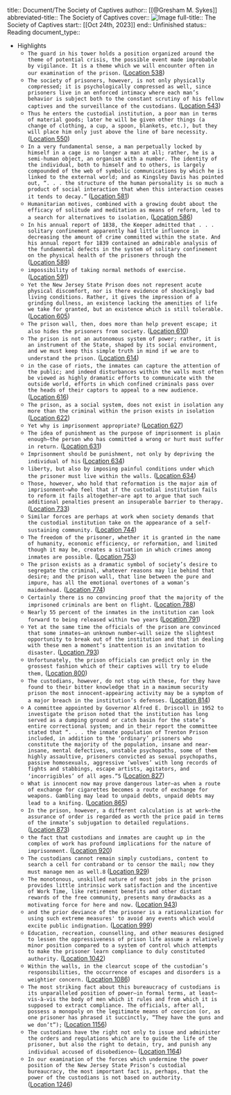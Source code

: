 title:: Document/The Society of Captives
author:: [[@Gresham M. Sykes]]
abbreviated-title:: The Society of Captives 
cover:: ![Image](https://m.media-amazon.com/images/I/81l-uteoI5L._SY160.jpg)
full-title:: The Society of Captives
start:: [[Oct 24th, 2023]]
end:: Unfinished
status:: Reading
document_type::
- Highlights
	- ```The guard in his tower holds a position organized around the theme of potential crisis, the possible event made improbable by vigilance. It is a theme which we will encounter often in our examination of the prison.``` ([Location 538](https://readwise.io/to_kindle?action=open&asin=B001B0MD3K&location=538))
	- ```The society of prisoners, however, is not only physically compressed; it is psychologically compressed as well, since prisoners live in an enforced intimacy where each man’s behavior is subject both to the constant scrutiny of his fellow captives and the surveillance of the custodians.``` ([Location 543](https://readwise.io/to_kindle?action=open&asin=B001B0MD3K&location=543))
	- ```Thus he enters the custodial institution, a poor man in terms of material goods; later he will be given other things (a change of clothing, a cup, a spoon, blankets, etc.), but they will place him only just above the line of bare necessity.``` ([Location 550](https://readwise.io/to_kindle?action=open&asin=B001B0MD3K&location=550))
	- ```In a very fundamental sense, a man perpetually locked by himself in a cage is no longer a man at all; rather, he is a semi-human object, an organism with a number. The identity of the individual, both to himself and to others, is largely compounded of the web of symbolic communications by which he is linked to the external world; and as Kingsley Davis has pointed out, “. . . the structure of the human personality is so much a product of social interaction that when this interaction ceases it tends to decay.”``` ([Location 581](https://readwise.io/to_kindle?action=open&asin=B001B0MD3K&location=581))
	- ```Humanitarian motives, combined with a growing doubt about the efficacy of solitude and meditation as means of reform, led to a search for alternatives to isolation,``` ([Location 586](https://readwise.io/to_kindle?action=open&asin=B001B0MD3K&location=586))
	- ```In his annual report of 1838, the Keeper admitted that . . . solitary confinement apparently had little influence in decreasing the amount of crime committed within the state. And his annual report for 1839 contained an admirable analysis of the fundamental defects in the system of solitary confinement on the physical health of the prisoners through the``` ([Location 589](https://readwise.io/to_kindle?action=open&asin=B001B0MD3K&location=589))
	- ```impossibility of taking normal methods of exercise.``` ([Location 591](https://readwise.io/to_kindle?action=open&asin=B001B0MD3K&location=591))
	- ```Yet the New Jersey State Prison does not represent acute physical discomfort, nor is there evidence of shockingly bad living conditions. Rather, it gives the impression of a grinding dullness, an existence lacking the amenities of life we take for granted, but an existence which is still tolerable.``` ([Location 605](https://readwise.io/to_kindle?action=open&asin=B001B0MD3K&location=605))
	- ```The prison wall, then, does more than help prevent escape; it also hides the prisoners from society.``` ([Location 610](https://readwise.io/to_kindle?action=open&asin=B001B0MD3K&location=610))
	- ```The prison is not an autonomous system of power; rather, it is an instrument of the State, shaped by its social environment, and we must keep this simple truth in mind if we are to understand the prison.``` ([Location 614](https://readwise.io/to_kindle?action=open&asin=B001B0MD3K&location=614))
	- ```in the case of riots, the inmates can capture the attention of the public; and indeed disturbances within the walls must often be viewed as highly dramatic efforts to communicate with the outside world, efforts in which confined criminals pass over the heads of their captors to appeal to a new audience.``` ([Location 616](https://readwise.io/to_kindle?action=open&asin=B001B0MD3K&location=616))
	- ```The prison, as a social system, does not exist in isolation any more than the criminal within the prison exists in isolation``` ([Location 622](https://readwise.io/to_kindle?action=open&asin=B001B0MD3K&location=622))
	- ```Yet why is imprisonment appropriate?``` ([Location 627](https://readwise.io/to_kindle?action=open&asin=B001B0MD3K&location=627))
	- ```The idea of punishment as the purpose of imprisonment is plain enough—the person who has committed a wrong or hurt must suffer in return.``` ([Location 631](https://readwise.io/to_kindle?action=open&asin=B001B0MD3K&location=631))
	- ```Imprisonment should be punishment, not only by depriving the individual of his``` ([Location 634](https://readwise.io/to_kindle?action=open&asin=B001B0MD3K&location=634))
	- ```liberty, but also by imposing painful conditions under which the prisoner must live within the walls.``` ([Location 634](https://readwise.io/to_kindle?action=open&asin=B001B0MD3K&location=634))
	- ```Those, however, who hold that reformation is the major aim of imprisonment—who feel that if the custodial institution fails to reform it fails altogether—are apt to argue that such additional penalties present an insuperable barrier to therapy.``` ([Location 733](https://readwise.io/to_kindle?action=open&asin=B001B0MD3K&location=733))
	- ```Similar forces are perhaps at work when society demands that the custodial institution take on the appearance of a self-sustaining community.``` ([Location 744](https://readwise.io/to_kindle?action=open&asin=B001B0MD3K&location=744))
	- ```The freedom of the prisoner, whether it is granted in the name of humanity, economic efficiency, or reformation, and limited though it may be, creates a situation in which crimes among inmates are possible.``` ([Location 753](https://readwise.io/to_kindle?action=open&asin=B001B0MD3K&location=753))
	- ```The prison exists as a dramatic symbol of society’s desire to segregate the criminal, whatever reasons may lie behind that desire; and the prison wall, that line between the pure and impure, has all the emotional overtones of a woman’s maidenhead.``` ([Location 774](https://readwise.io/to_kindle?action=open&asin=B001B0MD3K&location=774))
	- ```Certainly there is no convincing proof that the majority of the imprisoned criminals are bent on flight.``` ([Location 788](https://readwise.io/to_kindle?action=open&asin=B001B0MD3K&location=788))
	- ```Nearly 55 percent of the inmates in the institution can look forward to being released within two years``` ([Location 791](https://readwise.io/to_kindle?action=open&asin=B001B0MD3K&location=791))
	- ```Yet at the same time the officials of the prison are convinced that some inmates—an unknown number—will seize the slightest opportunity to break out of the institution and that in dealing with these men a moment’s inattention is an invitation to disaster.``` ([Location 793](https://readwise.io/to_kindle?action=open&asin=B001B0MD3K&location=793))
	- ```Unfortunately, the prison officials can predict only in the grossest fashion which of their captives will try to elude them,``` ([Location 800](https://readwise.io/to_kindle?action=open&asin=B001B0MD3K&location=800))
	- ```The custodians, however, do not stop with these, for they have found to their bitter knowledge that in a maximum security prison the most innocent-appearing activity may be a symptom of a major breach in the institution’s defenses.``` ([Location 814](https://readwise.io/to_kindle?action=open&asin=B001B0MD3K&location=814))
	- ```A committee appointed by Governor Alfred E. Driscoll in 1952 to investigate the prison noted that the institution has long served as a dumping ground or catch basin for the state’s entire correctional system; and in their report the committee stated that “. . . the inmate population of Trenton Prison included, in addition to the ‘ordinary’ prisoners who constitute the majority of the population, insane and near-insane, mental defectives, unstable psychopaths, some of them highly assaultive, prisoners convicted as sexual psychopaths, passive homosexuals, aggressive ‘wolves’ with long records of fights and stabbings, escape artists, agitators, and ‘incorrigibles’ of all ages.”5``` ([Location 827](https://readwise.io/to_kindle?action=open&asin=B001B0MD3K&location=827))
	- ```What is innocent now may prove dangerous later—as when a route of exchange for cigarettes becomes a route of exchange for weapons. Gambling may lead to unpaid debts, unpaid debts may lead to a knifing.``` ([Location 865](https://readwise.io/to_kindle?action=open&asin=B001B0MD3K&location=865))
	- ```In the prison, however, a different calculation is at work—the assurance of order is regarded as worth the price paid in terms of the inmate’s subjugation to detailed regulations.``` ([Location 873](https://readwise.io/to_kindle?action=open&asin=B001B0MD3K&location=873))
	- ```the fact that custodians and inmates are caught up in the complex of work has profound implications for the nature of imprisonment.``` ([Location 920](https://readwise.io/to_kindle?action=open&asin=B001B0MD3K&location=920))
	- ```The custodians cannot remain simply custodians, content to search a cell for contraband or to censor the mail; now they must manage men as well.8``` ([Location 929](https://readwise.io/to_kindle?action=open&asin=B001B0MD3K&location=929))
	- ```The monotonous, unskilled nature of most jobs in the prison provides little intrinsic work satisfaction and the incentive of Work Time, like retirement benefits and other distant rewards of the free community, presents many drawbacks as a motivating force for here and now.``` ([Location 943](https://readwise.io/to_kindle?action=open&asin=B001B0MD3K&location=943))
	- ```and the prior deviance of the prisoner is a rationalization for using such extreme measures' to avoid any events which would excite public indignation.``` ([Location 999](https://readwise.io/to_kindle?action=open&asin=B001B0MD3K&location=999))
	- ```Education, recreation, counselling, and other measures designed to lessen the oppressiveness of prison life assume a relatively minor position compared to a system of control which attempts to make the prisoner learn compliance to duly constituted authority.``` ([Location 1042](https://readwise.io/to_kindle?action=open&asin=B001B0MD3K&location=1042))
	- ```Within the walls, in the clearcut scope of the custodian’s responsibilities, the occurrence of escapes and disorders is a weightier concern.``` ([Location 1086](https://readwise.io/to_kindle?action=open&asin=B001B0MD3K&location=1086))
	- ```The most striking fact about this bureaucracy of custodians is its unparalleled position of power—in formal terms, at least—vis-à-vis the body of men which it rules and from which it is supposed to extract compliance. The officials, after all, possess a monopoly on the legitimate means of coercion (or, as one prisoner has phrased it succinctly, “They have the guns and we don’t”);``` ([Location 1156](https://readwise.io/to_kindle?action=open&asin=B001B0MD3K&location=1156))
	- ```The custodians have the right not only to issue and administer the orders and regulations which are to guide the life of the prisoner, but also the right to detain, try, and punish any individual accused of disobedience—``` ([Location 1164](https://readwise.io/to_kindle?action=open&asin=B001B0MD3K&location=1164))
	- ```In our examination of the forces which undermine the power position of the New Jersey State Prison’s custodial bureaucracy, the most important fact is, perhaps, that the power of the custodians is not based on authority.``` ([Location 1246](https://readwise.io/to_kindle?action=open&asin=B001B0MD3K&location=1246))